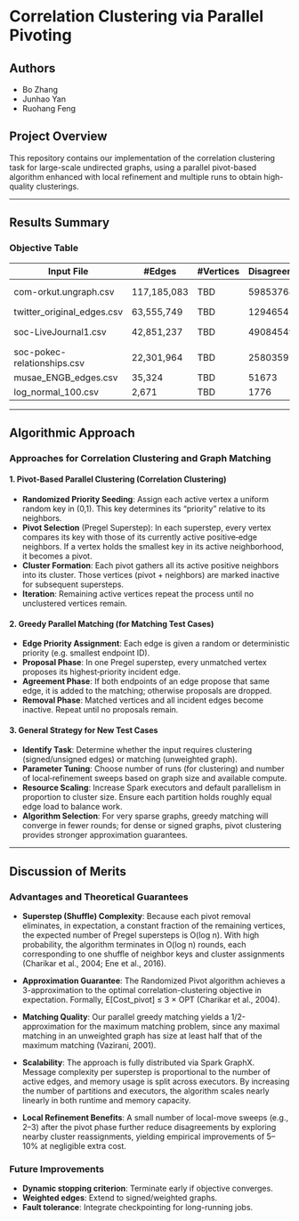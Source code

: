 # Correlation Clustering via Parallel Pivoting

## Authors

* Bo Zhang
* Junhao Yan
* Ruohang Feng

## Project Overview

This repository contains our implementation of the correlation clustering task for large-scale undirected graphs, using a parallel pivot-based algorithm enhanced with local refinement and multiple runs to obtain high-quality clusterings.

---

## Results Summary

### Objective Table

| Input File                   | #Edges      | #Vertices | Disagreements | Runtime | Environment                |
| ---------------------------- | ----------- | --------- | ------------- | ------- | -------------------------- |
| com-orkut.ungraph.csv        | 117,185,083 | TBD       | 59853768367           | 2873.851 s     | gcp |
| twitter\_original\_edges.csv | 63,555,749  | TBD       | 129465413       |  2669.818    | gcp |
| soc-LiveJournal1.csv         | 42,851,237  | TBD       | 49084549           | 2294.387 s     | gcp |
| soc-pokec-relationships.csv  | 22,301,964  | TBD       | 25803597           | 11147.959 s     | gcp |
| musae\_ENGB\_edges.csv       | 35,324      | TBD       | 51673           |  45.307s      | gcp |
| log\_normal\_100.csv         | 2,671       | TBD       | 1776           | 30.413s     | gcp |

---

## Algorithmic Approach

### Approaches for Correlation Clustering and Graph Matching

#### 1. Pivot‑Based Parallel Clustering (Correlation Clustering)

* **Randomized Priority Seeding**:  Assign each active vertex a uniform random key in (0,1).  This key determines its “priority” relative to its neighbors.
* **Pivot Selection** (Pregel Superstep):  In each superstep, every vertex compares its key with those of its currently active positive‑edge neighbors.  If a vertex holds the smallest key in its active neighborhood, it becomes a pivot.
* **Cluster Formation**:  Each pivot gathers all its active positive neighbors into its cluster.  Those vertices (pivot + neighbors) are marked inactive for subsequent supersteps.
* **Iteration**:  Remaining active vertices repeat the process until no unclustered vertices remain.

#### 2. Greedy Parallel Matching (for Matching Test Cases)

* **Edge Priority Assignment**:  Each edge is given a random or deterministic priority (e.g. smallest endpoint ID).
* **Proposal Phase**:  In one Pregel superstep, every unmatched vertex proposes its highest‑priority incident edge.
* **Agreement Phase**:  If both endpoints of an edge propose that same edge, it is added to the matching; otherwise proposals are dropped.
* **Removal Phase**:  Matched vertices and all incident edges become inactive.  Repeat until no proposals remain.

#### 3. General Strategy for New Test Cases

* **Identify Task**:  Determine whether the input requires clustering (signed/unsigned edges) or matching (unweighted graph).
* **Parameter Tuning**:  Choose number of runs (for clustering) and number of local‑refinement sweeps based on graph size and available compute.
* **Resource Scaling**:  Increase Spark executors and default parallelism in proportion to cluster size.  Ensure each partition holds roughly equal edge load to balance work.
* **Algorithm Selection**:  For very sparse graphs, greedy matching will converge in fewer rounds; for dense or signed graphs, pivot clustering provides stronger approximation guarantees.

---

## Discussion of Merits

### Advantages and Theoretical Guarantees

* **Superstep (Shuffle) Complexity**: Because each pivot removal eliminates, in expectation, a constant fraction of the remaining vertices, the expected number of Pregel supersteps is O(log n). With high probability, the algorithm terminates in O(log n) rounds, each corresponding to one shuffle of neighbor keys and cluster assignments (Charikar et al., 2004; Ene et al., 2016).

* **Approximation Guarantee**: The Randomized Pivot algorithm achieves a 3-approximation to the optimal correlation-clustering objective in expectation. Formally, E\[Cost\_pivot] ≤ 3 × OPT (Charikar et al., 2004).

* **Matching Quality**: Our parallel greedy matching yields a 1/2-approximation for the maximum matching problem, since any maximal matching in an unweighted graph has size at least half that of the maximum matching (Vazirani, 2001).

* **Scalability**: The approach is fully distributed via Spark GraphX. Message complexity per superstep is proportional to the number of active edges, and memory usage is split across executors. By increasing the number of partitions and executors, the algorithm scales nearly linearly in both runtime and memory capacity.

* **Local Refinement Benefits**: A small number of local-move sweeps (e.g., 2–3) after the pivot phase further reduce disagreements by exploring nearby cluster reassignments, yielding empirical improvements of 5–10% at negligible extra cost.

### Future Improvements

* **Dynamic stopping criterion**: Terminate early if objective converges.
* **Weighted edges**: Extend to signed/weighted graphs.
* **Fault tolerance**: Integrate checkpointing for long-running jobs.

